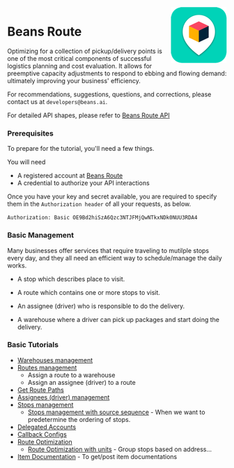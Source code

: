 <img src="../assets/images/beans-128x128.png" align="right" />

# Beans Route

Optimizing for a collection of pickup/delivery points is one of the most critical components of successful logistics planning and cost evaluation. It allows for preemptive capacity adjustments to respond to ebbing and flowing demand: ultimately improving your business' efficiency.

For recommendations, suggestions, questions, and corrections, please contact us at
`developers@beans.ai`.

For detailed API shapes, please refer to [Beans Route API](https://www.beansroute.ai/route-api-v1.php)

### Prerequisites

To prepare for the tutorial, you'll need a few things.

You will need

   * A registered account at [Beans Route](https://beansroute.ai)
   * A credential to authorize your API interactions

Once you have your key and secret available, you are required to specify them in the `Authorization header` of all your requests, as below.

```
Authorization: Basic OE9Bd2hiSzA6Qzc3NTJFMjQwNTkxNDk0NUU3RDA4
```

### Basic Management

Many businesses offer services that require traveling to mutilple stops every day,
and they all need an efficient way to schedule/manage the daily works.

- A stop which describes place to visit.

- A route which contains one or more stops to visit.
- An assignee (driver) who is responsible to do the delivery.
- A warehouse where a driver can pick up packages and start doing the delivery.

### Basic Tutorials

- [Warehouses management](warehouses-management)
- [Routes management](routes-management)
  - Assign a route to a warehouse
  - Assign an assignee (driver) to a route
- [Get Route Paths](get-route-paths)
- [Assignees (driver) management](assignees-management)
- [Stops management](stops-management)
  - [Stops management with source sequence](stops-management/source-sequence) - When we want to predetermine the ordering of stops.
- [Delegated Accounts](delegated-accounts)
- [Callback Configs](callback-configs)
- [Route Optimization](route-optimization)
  - [Route Optimization with units](route-optimization-with-units) - Group stops based on address...
- [Item Documentation](items-documentation) - To get/post item documentations

